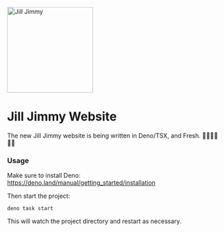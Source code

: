 <img src="https://raw.githubusercontent.com/JillJimmy/web/3156b36ad7d9f8c5ab9490e3a8f6d0ceee4a8b5a/static/logo.svg" alt="Jill Jimmy" width="200"/>

# Jill Jimmy Website 

The new Jill Jimmy website is being written in Deno/TSX, and Fresh. 🐸💫🐸💫✨✨

### Usage

Make sure to install Deno: https://deno.land/manual/getting_started/installation

Then start the project:

```
deno task start
```

This will watch the project directory and restart as necessary.
